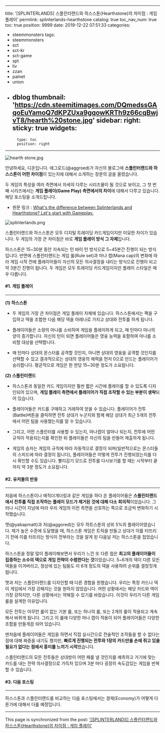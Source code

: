 
---
title: '[SPLINTERLANDS] 스플린터랜드와 하스스톤(Hearthstone)의 차이점 : 게임 플레이'
permlink: splinterlands-hearthstone
catalog: true
toc_nav_num: true
toc: true
position: 9999
date: 2019-12-22 07:51:33
categories:
- steemmonsters
tags:
- steemmonsters
- sct
- sct-kr
- sct-game
- spt
- liv
- zzan
- palnet
- union
- dblog
thumbnail: 'https://cdn.steemitimages.com/DQmedssGAqoEuYamoQ7dKPZUxa9gqowKRTh9z66cqBwjvT8/hearth%20stone.jpg'
sidebar:
    right:
        sticky: true
widgets:
    -
        type: toc
        position: right
---


![hearth stone.jpg](https://cdn.steemitimages.com/DQmedssGAqoEuYamoQ7dKPZUxa9gqowKRTh9z66cqBwjvT8/hearth%20stone.jpg)

안녕하세요, 디온입니다. 애그로드(@aggroed)가 자신의 블로그에 **스플린터랜드와 하스스톤이 어떤 차이점**이 있는지에 대해서 소개하는 장문의 글을 올렸습니다. 

두 게임의 특성을 여러 측면에서 자세히 다루는 시리즈물이 될 것으로 보이고, 그 첫 번째 시리즈에서는 **게임 플레이(Game Play) 측면에서의 차이**에 대해서 다루고 있습니다. 해당 포스팅을 소개드립니다.

- 원문 링크 : [What's the difference between Splinterlands and Hearthstone? Let's start with Gameplay.](https://steemit.com/splinterlands/@aggroed/what-s-the-difference-between-splinterlands-and-hearthstone-let-s-start-with-gameplay)

![splinterlands.png](https://cdn.steemitimages.com/DQmWy7fZ3qceXGcoVNDxa4UND2nKvFkUha7z9KmY2oXCjfr/splinterlands.png)

스플린터랜드와 하스스톤은 모두 디지털 트레이딩 카드게임이지만 미묘한 차이가 있습니다. 두 게임의 가장 큰 차이점은 바로 **게임 플레이 방식 그 자체**입니다.

하스스톤은 15~30분 동안 지속되는 턴 바이 턴 방식으로 5~45분간 진행이 되는 방식입니다. 반면에 스플린터랜드는 게임 룰(Rule set)과 마나 캡(Mana cap)의 변화에 따라 게임 시작 전에 플레이어들이 자신의 모든 의사결정을 내리는 방식으로 진행이 되고 약 3분간 진행이 됩니다. 두 게임은 모두 트레이딩 카드게임이지만 플레이 스타일은 매우 다릅니다.

#### #1. 게임 플레이
---
**(1) 하스스톤**

- 두 게임의 가장 큰 차이점은 게임 플레이 자체에 있습니다. 하스스톤에서는 팩을 구입하고 덱을 조합한 다음 해당 덱을 아레나로 가지고 상대와 전투를 하게 됩니다.  

- 플레이어들은 소량의 마나를 소비하며 게임을 플레이하게 되고, 매 턴마다 마나의 양이 증가합니다. 자신의 턴이 되면 플레이어들은 영웅 능력을 포함하여 마나를 소비할 대상을 선택합니다.

- 매 턴마다 상대의 몬스터를 공격할 것인지, 아니면 상대의 영웅을 공격할 것인지를 선택할 수 있고 결과적으로는 상대의 영웅의 체력을 먼저 0으로 만드는 플레이어가 승리합니다. 평균적으로 게임은 한 판당 15~30분 정도가 소요됩니다.

**(2) 스플린터랜드**

- 하스스톤과 동일한 카드 게임이지만 훨씬 짧은 시간에 플레이를 할 수 있도록 디자인되어 있으며, **게임 플레이 측면에서 플레이어가 직접 조작할 수 있는 부분이 생략**되어 있습니다. 

- 플레이어들은 카드를 구매하고 거래하여 얻을 수 있습니다. 플레이어가 전투(Battle)버튼을 클릭하면 전투 상대가 누군지와 함께 해당 상대가 최근 5개의 전투에서 어떤 팀을 사용했는지를 알 수 있습니다.

- 그리고, 어떤 스플린터를 사용할 수 있는지, 마나캡이 얼마나 되는지, 전투에 어떤 규칙이 적용되는지를 확인한 뒤 플레이들은 자신의 팀을 만들어 제출하게 됩니다.

- 게임의 승자는 게임의 규칙에 따라 자동적으로 결정이 되며(일반적으로는 몬스터들의 스피드에 따라 결정이 됩니다), 플레이어들은 어떻게 전투가 진행되었는지를 다시 확인할 수도 있습니다. 빨리감기 모드로 전투를 다시보기를 할 때는 시작부터 끝까지 약 3분 정도가 소요됩니다.

#### #2. 유저들의 반응
---

처음에 하스스톤이나 매직더개더링과 같은 게임을 하다 온 플레이어들은 **스플린터랜드에서 전투를 직접 조작하는 플레이 모드가 제거된 것에 대해 다소 회의적**이었습니다. 그러나 시간이 지남에 따라 우리 게임의 이런 측면을 선호하는 쪽으로 조금씩 변화하기 시작했습니다. 

맷(@yabapmatt)과 저(@aggored)는 모두 하트스톤의 상위 5%의 플레이어였습니다. 제가 높은 수준에 도달했을 때, 하스스톤 게임은 트릭을 만들고 상대가 이를 터뜨리기 전에 이를 터뜨리는 방식이 전부라는 것을 알게 된 다음날 저는 하스스톤을 접었습니다.

하스스톤을 정말 많이 플레이해보면서 우리가 느낀 또 다른 점은 **최고의 플레이어들이 집중하는 소수의 덱으로 게임 전략이 수렴한다는 것**이었습니다. 5~6개의 덱이 다른 모든 덱들을 이겨버리고, 정상에 있는 팀들도 이 6개 정도의 덱을 사용하려 순위를 결정짓게 됩니다.

맷과 저는 스플린터랜드를 디자인할 때 다른 경험을 원했습니다. 우리는 특정 카드나 덱이 게임에서 가장 강해지는 것을 원하지 않았습니다. 어떤 상황에서는 해당 카드와 덱이 가장 강하지만, 다른 상황에서는 약해질 수 있기를 바랐습니다.  이것이 우리가 다른 게임룰을 설계한 이유입니다. 

모든 전투는 아무런 룰이 없는 기본 룰, 또는 하나의 룰, 또는 2개의 룰이 적용되고 계속해서 바뀌게 됩니다. 그리고 이 룰에 다양한 마나 캡이 적용이 되어 플레이어들은 다양한 조합을 만들게끔 되어 있습니다.

맨처음에 플레이어들은 게임을 하면서 직접 실시간으로 전술적인 조작들을 할 수 없다는 점에 대해 짜증을 내기도 했지만, **빠르게 진행되는 전투와 1장의 카드만을 손에 쥐고 있을 필요가 없다는 점에서 흥미를 느끼기 시작**했습니다.

스플린터랜드의 모든 전투들은 상대방이 어떤 패를 낼 것인지를 예측하고 거기에 맞는 카드를 내는 전략 의사결정으로 가득차 있으며 3분 마다 굉장히 속도감있는 게임을 반복할 수 있습니다.

#### #3. 다음 포스팅
---
하스스톤과 스플린터랜드를 비교하는 다음 포스팅에서는 경제(Economy)가 어떻게 다른가에 대해서 다룰 예정입니다.

- - -

This page is synchronized from the post: ['[SPLINTERLANDS] 스플린터랜드와 하스스톤(Hearthstone)의 차이점 : 게임 플레이'](https://steemit.com/@donekim/splinterlands-hearthstone)
